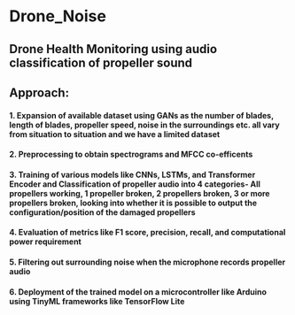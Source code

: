 # Drone_Noise
## Drone Health Monitoring using audio classification of propeller sound 
## Approach:
#### 1. Expansion of available dataset using GANs as the number of blades, length of blades, propeller speed, noise in the surroundings etc. all vary from situation to situation and we have a limited dataset
#### 2. Preprocessing to obtain spectrograms and MFCC co-efficents 
#### 3. Training of various models like CNNs, LSTMs, and Transformer Encoder and Classification of propeller audio into 4 categories- All propellers working, 1 propeller broken, 2 propellers broken, 3 or more propellers broken, looking into whether it is possible to output the configuration/position of the damaged propellers 
#### 4. Evaluation of metrics like F1 score, precision, recall, and computational power requirement
#### 5. Filtering out surrounding noise when the microphone records propeller audio
#### 6. Deployment of the trained model on a microcontroller like Arduino using TinyML frameworks like TensorFlow Lite
